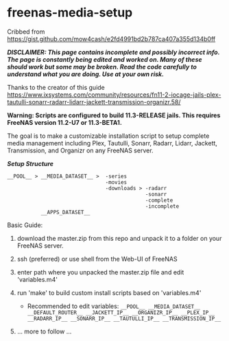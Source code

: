 # freenas-media-setup
Cribbed from https://gist.github.com/mow4cash/e2fd4991bd2b787ca407a355d134b0ff

***DISCLAIMER: This page contains incomplete and possibly incorrect info. The page is constantly being edited and worked on. Many of these should work but some may be broken. Read the code carefully to understand what you are doing.  Use at your own risk.***

Thanks to the creator of this guide https://www.ixsystems.com/community/resources/fn11-2-iocage-jails-plex-tautulli-sonarr-radarr-lidarr-jackett-transmission-organizr.58/

**Warning: Scripts are configured to build 11.3-RELEASE jails.  This requires FreeNAS version 11.2-U7 or 11.3-BETA1.**

The goal is to make a customizable installation script to setup complete media management including Plex, Tautulli, Sonarr, Radarr, Lidarr, Jackett, Transmission, and Organizr on any FreeNAS server.

***Setup Structure***
```
__POOL__ > __MEDIA_DATASET__ >  -series
                                -movies
                                -downloads > -radarr
                                             -sonarr
                                             -complete
                                             -incomplete
           __APPS_DATASET__                                  
```


Basic Guide:
1) download the master.zip from this repo and unpack it to a folder on your FreeNAS server.
2) ssh (preferred) or use shell from the Web-UI of FreeNAS
3) enter path where you unpacked the master.zip file and edit 'variables.m4'
4) run 'make' to build custom install scripts based on 'variables.m4'
    * Recommended to edit variables: ```__POOL__
                                     __MEDIA_DATASET__
                                     __DEFAULT_ROUTER__
                                     __JACKETT_IP__
                                     __ORGANIZR_IP__
                                     __PLEX_IP__
                                     __RADARR_IP__
                                     __SONARR_IP__
                                     __TAUTULLI_IP__
                                     __TRANSMISSION_IP__```
                                          
5) ... more to follow ...

